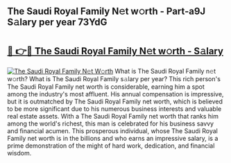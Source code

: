 ## The Saudi Royal Family N𝚎t w𝚘rth - Part-a9J S𝚊lary per year 73YdG

# <h2><a href="http://gc48onq.nevu.top/?p=The+Saudi+Royal+Family">🔗 👉🔴 The Saudi Royal Family N𝚎t w𝚘rth - S𝚊lary</a></h2>

[![The Saudi Royal Family N𝚎t W𝚘rth](https://i.imgur.com/Oavwk0R.jpeg)](http://gc48onq.nevu.top/?p=The+Saudi+Royal+Family)
What is The Saudi Royal Family n𝚎t w𝚘rth? What is The Saudi Royal Family s𝚊lary per year?
This rich person's The Saudi Royal Family net worth is considerable, earning him a spot among the industry's most affluent. His annual compensation is impressive, but it is outmatched by The Saudi Royal Family net worth, which is believed to be more significant due to his numerous business interests and valuable real estate assets. With a The Saudi Royal Family net worth that ranks him among the world's richest, this man is celebrated for his business savvy and financial acumen. This prosperous individual, whose The Saudi Royal Family net worth is in the billions and who earns an impressive salary, is a prime demonstration of the might of hard work, dedication, and financial wisdom.
